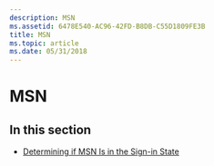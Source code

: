 ```yaml
---
description: MSN
ms.assetid: 6478E540-AC96-42FD-B8DB-C55D1809FE3B
title: MSN
ms.topic: article
ms.date: 05/31/2018
---
```


# MSN

## In this section

-   [Determining if MSN Is in the Sign-in State](determining-if-msn-is-in-the-signin-state.md)

 

 



